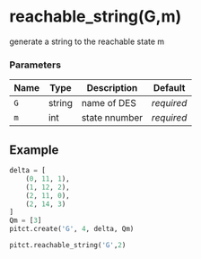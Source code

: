# reachable_string(G,m)

generate a string to the reachable state m

### Parameters
| Name       | Type    | Description   |  Default   |
|------------|---------|---------------|------------|
| `G`        | string  | name of DES   | *required* |
| `m`        | int     | state nnumber | *required* |



## Example

```python title="sample 1"
delta = [
    (0, 11, 1),
    (1, 12, 2),
    (2, 11, 0),
    (2, 14, 3)
]
Qm = [3]
pitct.create('G', 4, delta, Qm)

pitct.reachable_string('G',2)
```
